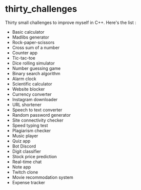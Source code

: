 # thirty_challenges
Thirty small challenges to improve myself in C++. Here's the list :

- Basic calculator
- Madlibs generator
- Rock-paper-scissors
- Cross sum of a number
- Counter app
- Tic-tac-toe
- Dice rolling simulator
- Number guessing game
- Binary search algorithm
- Alarm clock
- Scientific calculator
- Website blocker
- Currency converter
- Instagram downloader
- URL shortener
- Speech to text converter
- Random password generator
- Site connectivity checker
- Speed typing test
- Plagiarism checker
- Music player
- Quiz app
- Bot Discord
- Digit classifier
- Stock price prediction
- Real-time chat
- Note app
- Twitch clone
- Movie recommodation system
- Expense tracker